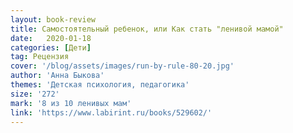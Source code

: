```yaml
---
layout: book-review
title: Самостоятельный ребенок, или Как стать "ленивой мамой"
date:   2020-01-18 
categories: [Дети]
tag: Рецензия
cover: '/blog/assets/images/run-by-rule-80-20.jpg'
author: 'Анна Быкова'
themes: 'Детская психология, педагогика'
size: '272'
mark: '8 из 10 ленивых мам'
link: 'https://www.labirint.ru/books/529602/'
---
```

